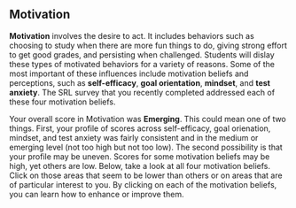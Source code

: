 ## Motivation

**Motivation** involves the desire to act. It includes behaviors such as choosing to study when there are more fun things to do, giving strong effort to get good grades, and persisting when challenged. Students will dislay these types of motivated behaviors for a variety of reasons. Some of the most important of these influences include motivation beliefs and perceptions, such as **self-efficacy**, **goal orientation**, **mindset**, and **test anxiety**. The SRL survey that you recently completed addressed each of these four motivation beliefs.   

Your overall score in Motivation was **Emerging**. This could mean one of two things. First, your profile of scores across self-efficacy, goal orienation, mindset, and test anxiety was fairly consistent and in the medium or emerging level (not too high but not too low). The second possibility is that your profile may be uneven. Scores for some motivation beliefs may be high, yet others are low. Below, take a look at all four motivation beliefs. Click on those areas that seem to be lower than others or on areas that are of particular interest to you. By clicking on each of the motivation beliefs, you can learn how to enhance or improve them.
